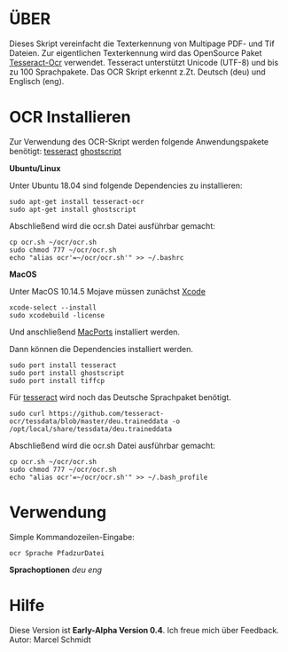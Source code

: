 # ÜBER

Dieses Skript vereinfacht die Texterkennung von Multipage PDF- und Tif Dateien.
Zur eigentlichen Texterkennung wird das OpenSource Paket [Tesseract-Ocr](https://github.com/tesseract-ocr/tesseract) verwendet.
Tesseract unterstützt Unicode (UTF-8) und bis zu 100 Sprachpakete. Das OCR Skript erkennt z.Zt. Deutsch (deu) und Englisch (eng).

# OCR Installieren

Zur Verwendung des OCR-Skript werden folgende Anwendungspakete benötigt:
[tesseract](https://github.com/tesseract-ocr/tesseract/)
[ghostscript](https://www.ghostscript.com/index.html)

**Ubuntu/Linux**

Unter Ubuntu 18.04 sind folgende Dependencies zu installieren:

    sudo apt-get install tesseract-ocr
    sudo apt-get install ghostscript
    
Abschließend wird die ocr.sh Datei ausführbar gemacht:

    cp ocr.sh ~/ocr/ocr.sh
    sudo chmod 777 ~/ocr/ocr.sh
    echo "alias ocr'=~/ocr/ocr.sh'" >> ~/.bashrc
    
**MacOS**

Unter MacOS 10.14.5 Mojave müssen zunächst 
[Xcode](https://developer.apple.com/xcode/)

    xcode-select --install
    sudo xcodebuild -license

Und anschließend [MacPorts](https://www.macports.org/install.php) installiert werden. 

Dann können die Dependencies installiert werden.

    sudo port install tesseract
    sudo port install ghostscript
    sudo port install tiffcp
   
Für [tesseract](https://github.com/tesseract-ocr/tesseract/) wird noch das Deutsche Sprachpaket benötigt.

    sudo curl https://github.com/tesseract-ocr/tessdata/blob/master/deu.traineddata -o /opt/local/share/tessdata/deu.traineddata
  
Abschließend wird die ocr.sh Datei ausführbar gemacht:

    cp ocr.sh ~/ocr/ocr.sh
    sudo chmod 777 ~/ocr/ocr.sh
    echo "alias ocr'=~/ocr/ocr.sh'" >> ~/.bash_profile
    
# Verwendung
Simple Kommandozeilen-Eingabe:

    ocr Sprache PfadzurDatei
    
**Sprachoptionen**
*deu
eng*

# Hilfe
Diese Version ist **Early-Alpha Version 0.4**. Ich freue mich über Feedback. 
Autor: Marcel Schmidt
